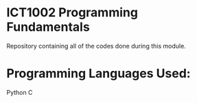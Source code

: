 # ICT1002 Programming Fundamentals 
 Repository containing all of the codes done during this module.

# Programming Languages Used:
 Python
 C
